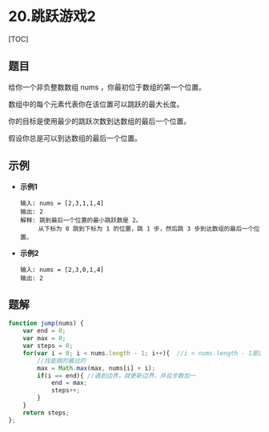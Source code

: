 # 20.跳跃游戏2

[TOC]

## 题目

给你一个非负整数数组 nums ，你最初位于数组的第一个位置。

数组中的每个元素代表你在该位置可以跳跃的最大长度。

你的目标是使用最少的跳跃次数到达数组的最后一个位置。

假设你总是可以到达数组的最后一个位置。



## 示例

- **示例1**

  ```
  输入: nums = [2,3,1,1,4]
  输出: 2
  解释: 跳到最后一个位置的最小跳跃数是 2。
       从下标为 0 跳到下标为 1 的位置，跳 1 步，然后跳 3 步到达数组的最后一个位置。
  ```

- **示例2**

  ```
  输入: nums = [2,3,0,1,4]
  输出: 2
  ```



## 题解

```js
function jump(nums) {
    var end = 0;
    var max = 0; 
    var steps = 0;
    for(var i = 0; i < nums.length - 1; i++){  //i < nums.length - 1是因为开始的时候边界是第0个位置，steps 已经加1了
        //找能跳的最远的
        max = Math.max(max, nums[i] + i); 
        if(i == end){ //遇到边界，就更新边界，并且步数加一
            end = max;
            steps++;
        }
    }
    return steps;
};
```

